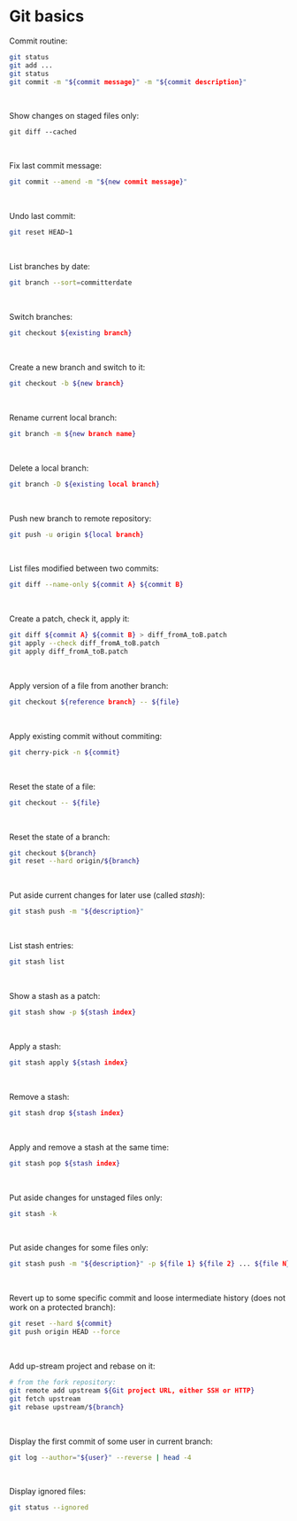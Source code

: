 # Git basics

Commit routine:
```sh
git status
git add ...
git status
git commit -m "${commit message}" -m "${commit description}"
```

&nbsp;

Show changes on staged files only:
```
git diff --cached
```

&nbsp;

Fix last commit message:
```sh
git commit --amend -m "${new commit message}"
```

&nbsp;

Undo last commit:
```sh
git reset HEAD~1
```

&nbsp;

List branches by date:
```sh
git branch --sort=committerdate
```

&nbsp;

Switch branches:
```sh
git checkout ${existing branch}
```

&nbsp;

Create a new branch and switch to it:
```sh
git checkout -b ${new branch}
```

&nbsp;

Rename current local branch:
```sh
git branch -m ${new branch name}
```

&nbsp;

Delete a local branch:
```sh
git branch -D ${existing local branch}
```

&nbsp;

Push new branch to remote repository:
```sh
git push -u origin ${local branch}
```

&nbsp;

List files modified between two commits:
```sh
git diff --name-only ${commit A} ${commit B}
```

&nbsp;

Create a patch, check it, apply it:
```sh
git diff ${commit A} ${commit B} > diff_fromA_toB.patch
git apply --check diff_fromA_toB.patch
git apply diff_fromA_toB.patch
```

&nbsp;

Apply version of a file from another branch:
```sh
git checkout ${reference branch} -- ${file}
```

&nbsp;

Apply existing commit without commiting:
```sh
git cherry-pick -n ${commit}
```

&nbsp;

Reset the state of a file:
```sh
git checkout -- ${file}
```

&nbsp;

Reset the state of a branch:
```sh
git checkout ${branch}
git reset --hard origin/${branch}
```

&nbsp;

Put aside current changes for later use (called _stash_):
```sh
git stash push -m "${description}"
```

&nbsp;

List stash entries:
```sh
git stash list
```

&nbsp;

Show a stash as a patch:
```sh
git stash show -p ${stash index}
```

&nbsp;

Apply a stash:
```sh
git stash apply ${stash index}
```

&nbsp;

Remove a stash:
```sh
git stash drop ${stash index}
```

&nbsp;

Apply and remove a stash at the same time:
```sh
git stash pop ${stash index}
```

&nbsp;

Put aside changes for unstaged files only:
```sh
git stash -k
```

&nbsp;

Put aside changes for some files only:
```sh
git stash push -m "${description}" -p ${file 1} ${file 2} ... ${file N}
```

&nbsp;

Revert up to some specific commit and loose intermediate history (does not work on a protected branch):
```sh
git reset --hard ${commit}
git push origin HEAD --force
```

&nbsp;

Add up-stream project and rebase on it:
```sh
# from the fork repository:
git remote add upstream ${Git project URL, either SSH or HTTP}
git fetch upstream
git rebase upstream/${branch}
```

&nbsp;

Display the first commit of some user in current branch:
```sh
git log --author="${user}" --reverse | head -4
```

&nbsp;

Display ignored files:
```sh
git status --ignored
```
